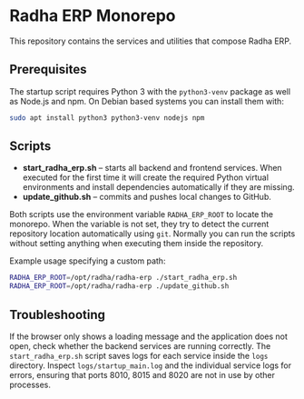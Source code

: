 # Radha ERP Monorepo

This repository contains the services and utilities that compose Radha ERP.

## Prerequisites

The startup script requires Python 3 with the `python3-venv` package as well as Node.js and npm.
On Debian based systems you can install them with:
```bash
sudo apt install python3 python3-venv nodejs npm
```


## Scripts

- **start_radha_erp.sh** – starts all backend and frontend services. When executed for the first time it will create the required Python virtual environments and install dependencies automatically if they are missing.
- **update_github.sh** – commits and pushes local changes to GitHub.

Both scripts use the environment variable `RADHA_ERP_ROOT` to locate the
monorepo. When the variable is not set, they try to detect the current
repository location automatically using `git`. Normally you can run the
scripts without setting anything when executing them inside the repository.

Example usage specifying a custom path:

```bash
RADHA_ERP_ROOT=/opt/radha/radha-erp ./start_radha_erp.sh
RADHA_ERP_ROOT=/opt/radha/radha-erp ./update_github.sh
```

## Troubleshooting

If the browser only shows a loading message and the application does not open,
check whether the backend services are running correctly. The
`start_radha_erp.sh` script saves logs for each service inside the `logs`
directory. Inspect `logs/startup_main.log` and the individual service logs for
errors, ensuring that ports 8010, 8015 and 8020 are not in use by other
processes.

